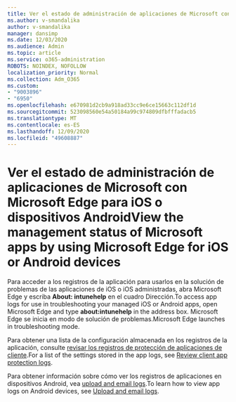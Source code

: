```yaml
---
title: Ver el estado de administración de aplicaciones de Microsoft con Microsoft Edge para iOS o dispositivos Android
ms.author: v-smandalika
author: v-smandalika
manager: dansimp
ms.date: 12/03/2020
ms.audience: Admin
ms.topic: article
ms.service: o365-administration
ROBOTS: NOINDEX, NOFOLLOW
localization_priority: Normal
ms.collection: Adm_O365
ms.custom:
- "9003896"
- "6950"
ms.openlocfilehash: e670981d2cb9a918ad33cc9e6ce15663c112df1d
ms.sourcegitcommit: 523098560e54a50184a99c974809dfbfffadacb5
ms.translationtype: MT
ms.contentlocale: es-ES
ms.lasthandoff: 12/09/2020
ms.locfileid: "49608887"
---
```

# <a name="view-the-management-status-of-microsoft-apps-by-using-microsoft-edge-for-ios-or-android-devices"></a><span data-ttu-id="9999d-102">Ver el estado de administración de aplicaciones de Microsoft con Microsoft Edge para iOS o dispositivos Android</span><span class="sxs-lookup"><span data-stu-id="9999d-102">View the management status of Microsoft apps by using Microsoft Edge for iOS or Android devices</span></span>

<span data-ttu-id="9999d-103">Para acceder a los registros de la aplicación para usarlos en la solución de problemas de las aplicaciones de iOS o iOS administradas, abra Microsoft Edge y escriba **About: intunehelp** en el cuadro Dirección.</span><span class="sxs-lookup"><span data-stu-id="9999d-103">To access app logs for use in troubleshooting your managed iOS or Android apps, open Microsoft Edge and type **about:intunehelp** in the address box.</span></span> <span data-ttu-id="9999d-104">Microsoft Edge se inicia en modo de solución de problemas.</span><span class="sxs-lookup"><span data-stu-id="9999d-104">Microsoft Edge launches in troubleshooting mode.</span></span>

<span data-ttu-id="9999d-105">Para obtener una lista de la configuración almacenada en los registros de la aplicación, consulte [revisar los registros de protección de aplicaciones de cliente](https://docs.microsoft.com/mem/intune/apps/app-protection-policy-settings-log).</span><span class="sxs-lookup"><span data-stu-id="9999d-105">For a list of the settings stored in the app logs, see [Review client app protection logs](https://docs.microsoft.com/mem/intune/apps/app-protection-policy-settings-log).</span></span>

<span data-ttu-id="9999d-106">Para obtener información sobre cómo ver los registros de aplicaciones en dispositivos Android, vea [upload and email logs](https://docs.microsoft.com/mem/intune/user-help/send-logs-to-your-it-admin-by-email-android).</span><span class="sxs-lookup"><span data-stu-id="9999d-106">To learn how to view app logs on Android devices, see [Upload and email logs](https://docs.microsoft.com/mem/intune/user-help/send-logs-to-your-it-admin-by-email-android).</span></span>